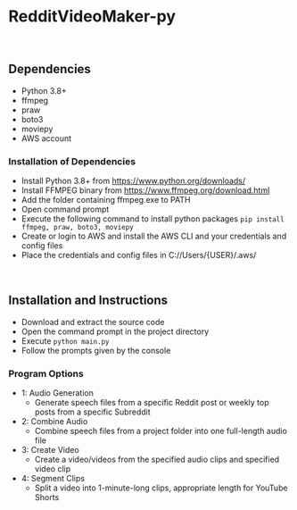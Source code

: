 # RedditVideoMaker-py

<br />

## Dependencies
* Python 3.8+
* ffmpeg
* praw
* boto3
* moviepy
* AWS account

### Installation of Dependencies
* Install Python 3.8+ from https://www.python.org/downloads/
* Install FFMPEG binary from https://www.ffmpeg.org/download.html
* Add the folder containing ffmpeg.exe to PATH
* Open command prompt
* Execute the following command to install python packages `pip install ffmpeg, praw, boto3, moviepy`
* Create or login to AWS and install the AWS CLI and your credentials and config files
* Place the credentials and config files in C://Users/{USER}/.aws/

<br />

## Installation and Instructions
* Download and extract the source code
* Open the command prompt in the project directory
* Execute `python main.py`
* Follow the prompts given by the console

### Program Options
- 1: Audio Generation
    - Generate speech files from a specific Reddit post or weekly top posts from a specific Subreddit
- 2: Combine Audio
    - Combine speech files from a project folder into one full-length audio file
- 3: Create Video
    - Create a video/videos from the specified audio clips and specified video clip
- 4: Segment Clips
    - Split a video into 1-minute-long clips, appropriate length for YouTube Shorts
